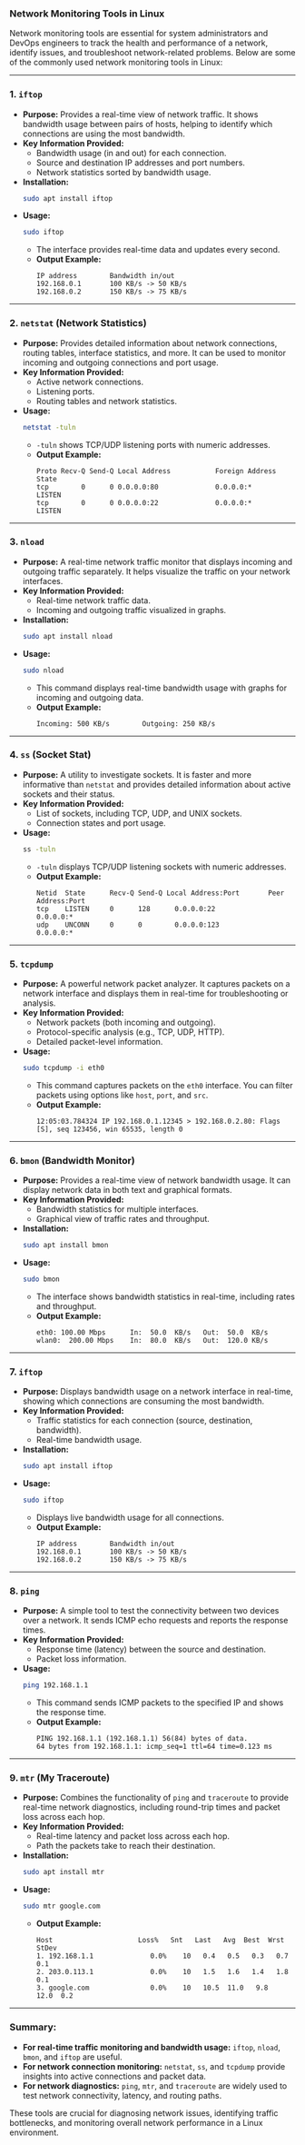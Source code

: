 ### **Network Monitoring Tools in Linux**

Network monitoring tools are essential for system administrators and DevOps engineers to track the health and performance of a network, identify issues, and troubleshoot network-related problems. Below are some of the commonly used network monitoring tools in Linux:

---

### **1. `iftop`**
- **Purpose:** Provides a real-time view of network traffic. It shows bandwidth usage between pairs of hosts, helping to identify which connections are using the most bandwidth.
- **Key Information Provided:**
  - Bandwidth usage (in and out) for each connection.
  - Source and destination IP addresses and port numbers.
  - Network statistics sorted by bandwidth usage.
- **Installation:**
  ```bash
  sudo apt install iftop
  ```
- **Usage:**
  ```bash
  sudo iftop
  ```
  - The interface provides real-time data and updates every second.
  - **Output Example:**
    ```
    IP address        Bandwidth in/out
    192.168.0.1       100 KB/s -> 50 KB/s
    192.168.0.2       150 KB/s -> 75 KB/s
    ```

---

### **2. `netstat` (Network Statistics)**
- **Purpose:** Provides detailed information about network connections, routing tables, interface statistics, and more. It can be used to monitor incoming and outgoing connections and port usage.
- **Key Information Provided:**
  - Active network connections.
  - Listening ports.
  - Routing tables and network statistics.
- **Usage:**
  ```bash
  netstat -tuln
  ```
  - `-tuln` shows TCP/UDP listening ports with numeric addresses.
  - **Output Example:**
    ```
    Proto Recv-Q Send-Q Local Address           Foreign Address         State
    tcp        0      0 0.0.0.0:80              0.0.0.0:*               LISTEN
    tcp        0      0 0.0.0.0:22              0.0.0.0:*               LISTEN
    ```

---

### **3. `nload`**
- **Purpose:** A real-time network traffic monitor that displays incoming and outgoing traffic separately. It helps visualize the traffic on your network interfaces.
- **Key Information Provided:**
  - Real-time network traffic data.
  - Incoming and outgoing traffic visualized in graphs.
- **Installation:**
  ```bash
  sudo apt install nload
  ```
- **Usage:**
  ```bash
  sudo nload
  ```
  - This command displays real-time bandwidth usage with graphs for incoming and outgoing data.
  - **Output Example:**
    ```
    Incoming: 500 KB/s        Outgoing: 250 KB/s
    ```

---

### **4. `ss` (Socket Stat)**
- **Purpose:** A utility to investigate sockets. It is faster and more informative than `netstat` and provides detailed information about active sockets and their status.
- **Key Information Provided:**
  - List of sockets, including TCP, UDP, and UNIX sockets.
  - Connection states and port usage.
- **Usage:**
  ```bash
  ss -tuln
  ```
  - `-tuln` displays TCP/UDP listening sockets with numeric addresses.
  - **Output Example:**
    ```
    Netid  State      Recv-Q Send-Q Local Address:Port       Peer Address:Port
    tcp    LISTEN     0      128      0.0.0.0:22             0.0.0.0:*
    udp    UNCONN     0      0        0.0.0.0:123            0.0.0.0:*
    ```

---

### **5. `tcpdump`**
- **Purpose:** A powerful network packet analyzer. It captures packets on a network interface and displays them in real-time for troubleshooting or analysis.
- **Key Information Provided:**
  - Network packets (both incoming and outgoing).
  - Protocol-specific analysis (e.g., TCP, UDP, HTTP).
  - Detailed packet-level information.
- **Usage:**
  ```bash
  sudo tcpdump -i eth0
  ```
  - This command captures packets on the `eth0` interface. You can filter packets using options like `host`, `port`, and `src`.
  - **Output Example:**
    ```
    12:05:03.784324 IP 192.168.0.1.12345 > 192.168.0.2.80: Flags [S], seq 123456, win 65535, length 0
    ```

---

### **6. `bmon` (Bandwidth Monitor)**
- **Purpose:** Provides a real-time view of network bandwidth usage. It can display network data in both text and graphical formats.
- **Key Information Provided:**
  - Bandwidth statistics for multiple interfaces.
  - Graphical view of traffic rates and throughput.
- **Installation:**
  ```bash
  sudo apt install bmon
  ```
- **Usage:**
  ```bash
  sudo bmon
  ```
  - The interface shows bandwidth statistics in real-time, including rates and throughput.
  - **Output Example:**
    ```
    eth0: 100.00 Mbps      In:  50.0  KB/s   Out:  50.0  KB/s
    wlan0:  200.00 Mbps    In:  80.0  KB/s   Out:  120.0 KB/s
    ```

---

### **7. `iftop`**
- **Purpose:** Displays bandwidth usage on a network interface in real-time, showing which connections are consuming the most bandwidth.
- **Key Information Provided:**
  - Traffic statistics for each connection (source, destination, bandwidth).
  - Real-time bandwidth usage.
- **Installation:**
  ```bash
  sudo apt install iftop
  ```
- **Usage:**
  ```bash
  sudo iftop
  ```
  - Displays live bandwidth usage for all connections.
  - **Output Example:**
    ```
    IP address        Bandwidth in/out
    192.168.0.1       100 KB/s -> 50 KB/s
    192.168.0.2       150 KB/s -> 75 KB/s
    ```

---

### **8. `ping`**
- **Purpose:** A simple tool to test the connectivity between two devices over a network. It sends ICMP echo requests and reports the response times.
- **Key Information Provided:**
  - Response time (latency) between the source and destination.
  - Packet loss information.
- **Usage:**
  ```bash
  ping 192.168.1.1
  ```
  - This command sends ICMP packets to the specified IP and shows the response time.
  - **Output Example:**
    ```
    PING 192.168.1.1 (192.168.1.1) 56(84) bytes of data.
    64 bytes from 192.168.1.1: icmp_seq=1 ttl=64 time=0.123 ms
    ```

---

### **9. `mtr` (My Traceroute)**
- **Purpose:** Combines the functionality of `ping` and `traceroute` to provide real-time network diagnostics, including round-trip times and packet loss across each hop.
- **Key Information Provided:**
  - Real-time latency and packet loss across each hop.
  - Path the packets take to reach their destination.
- **Installation:**
  ```bash
  sudo apt install mtr
  ```
- **Usage:**
  ```bash
  sudo mtr google.com
  ```
  - **Output Example:**
    ```
    Host                     Loss%   Snt   Last   Avg  Best  Wrst StDev
    1. 192.168.1.1              0.0%    10   0.4   0.5   0.3   0.7   0.1
    2. 203.0.113.1              0.0%    10   1.5   1.6   1.4   1.8   0.1
    3. google.com               0.0%    10   10.5  11.0   9.8   12.0  0.2
    ```

---

### **Summary:**
- **For real-time traffic monitoring and bandwidth usage:** `iftop`, `nload`, `bmon`, and `iftop` are useful.
- **For network connection monitoring:** `netstat`, `ss`, and `tcpdump` provide insights into active connections and packet data.
- **For network diagnostics:** `ping`, `mtr`, and `traceroute` are widely used to test network connectivity, latency, and routing paths.
  
These tools are crucial for diagnosing network issues, identifying traffic bottlenecks, and monitoring overall network performance in a Linux environment.
